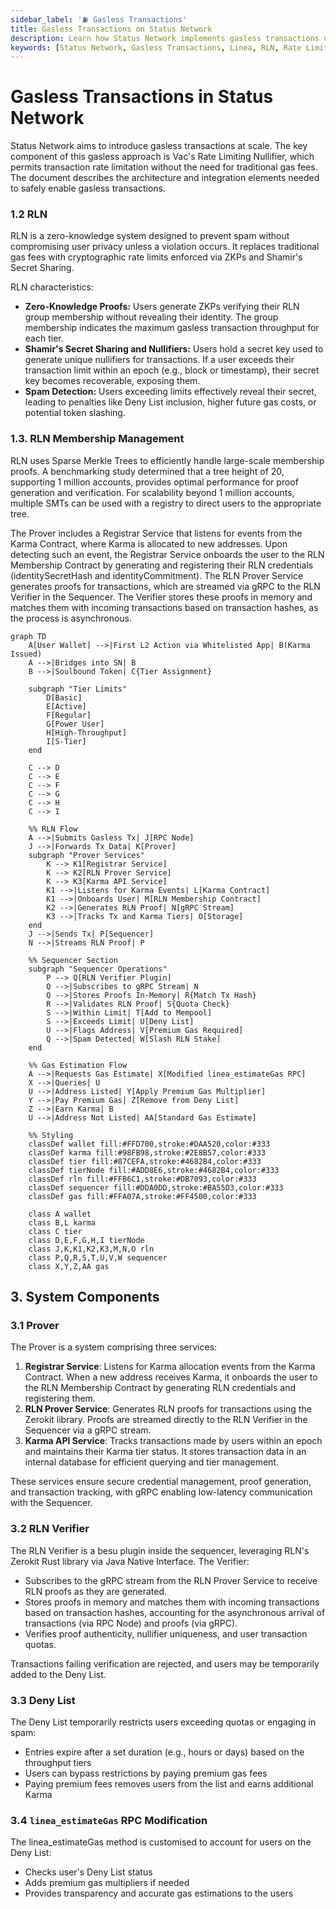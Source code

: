 ```yaml
---
sidebar_label: '⛽ Gasless Transactions'
title: Gasless Transactions on Status Network
description: Learn how Status Network implements gasless transactions using RLN (Rate Limiting Nullifier), and Karma tiers for spam prevention and fair usage.
keywords: [Status Network, Gasless Transactions, Linea, RLN, Rate Limiting Nullifier, Karma, Zero-Knowledge Proofs, ZKP, Soulbound Tokens, Blockchain, Layer 2, L2, Spam Prevention]
---
```


# Gasless Transactions in Status Network


Status Network aims to introduce gasless transactions at scale. The key component of this gasless approach is Vac's Rate Limiting Nullifier, which permits transaction rate limitation without the need for traditional gas fees. The document describes the architecture and integration elements needed to safely enable gasless transactions.

### 1.2 RLN

RLN is a zero-knowledge system designed to prevent spam without compromising user privacy unless a violation occurs. It replaces traditional gas fees with cryptographic rate limits enforced via ZKPs and Shamir's Secret Sharing.

RLN characteristics:

- **Zero-Knowledge Proofs:** Users generate ZKPs verifying their RLN group membership without revealing their identity. The group membership indicates the maximum gasless transaction throughput for each tier.
- **Shamir's Secret Sharing and Nullifiers:** Users hold a secret key used to generate unique nullifiers for transactions. If a user exceeds their transaction limit within an epoch (e.g., block or timestamp), their secret key becomes recoverable, exposing them.
- **Spam Detection:** Users exceeding limits effectively reveal their secret, leading to penalties like Deny List inclusion, higher future gas costs, or potential token slashing.

### 1.3. RLN Membership Management

RLN uses Sparse Merkle Trees to efficiently handle large-scale membership proofs. A benchmarking study determined that a tree height of 20, supporting 1 million accounts, provides optimal performance for proof generation and verification. For scalability beyond 1 million accounts, multiple SMTs can be used with a registry to direct users to the appropriate tree.

The Prover includes a Registrar Service that listens for events from the Karma Contract, where Karma is allocated to new addresses. Upon detecting such an event, the Registrar Service onboards the user to the RLN Membership Contract by generating and registering their RLN credentials (identitySecretHash and identityCommitment). The RLN Prover Service generates proofs for transactions, which are streamed via gRPC to the RLN Verifier in the Sequencer. The Verifier stores these proofs in memory and matches them with incoming transactions based on transaction hashes, as the process is asynchronous.

```mermaid
graph TD
    A[User Wallet] -->|First L2 Action via Whitelisted App| B(Karma Issued)
    A -->|Bridges into SN| B
    B -->|Soulbound Token| C{Tier Assignment}

    subgraph "Tier Limits"
        D[Basic]
        E[Active]
        F[Regular]
        G[Power User]
        H[High-Throughput]
        I[S-Tier]
    end

    C --> D
    C --> E
    C --> F
    C --> G
    C --> H
    C --> I

    %% RLN Flow
    A -->|Submits Gasless Tx| J[RPC Node]
    J -->|Forwards Tx Data| K[Prover]
    subgraph "Prover Services"
        K --> K1[Registrar Service]
        K --> K2[RLN Prover Service]
        K --> K3[Karma API Service]
        K1 -->|Listens for Karma Events| L[Karma Contract]
        K1 -->|Onboards User| M[RLN Membership Contract]
        K2 -->|Generates RLN Proof| N[gRPC Stream]
        K3 -->|Tracks Tx and Karma Tiers| O[Storage]
    end
    J -->|Sends Tx| P[Sequencer]
    N -->|Streams RLN Proof| P

    %% Sequencer Section
    subgraph "Sequencer Operations"
        P --> Q[RLN Verifier Plugin]
        Q -->|Subscribes to gRPC Stream| N
        Q -->|Stores Proofs In-Memory| R{Match Tx Hash}
        R -->|Validates RLN Proof| S{Quota Check}
        S -->|Within Limit| T[Add to Mempool]
        S -->|Exceeds Limit| U[Deny List]
        U -->|Flags Address| V[Premium Gas Required]
        Q -->|Spam Detected| W[Slash RLN Stake]
    end

    %% Gas Estimation Flow
    A -->|Requests Gas Estimate| X[Modified linea_estimateGas RPC]
    X -->|Queries| U
    U -->|Address Listed| Y[Apply Premium Gas Multiplier]
    Y -->|Pay Premium Gas| Z[Remove from Deny List]
    Z -->|Earn Karma| B
    U -->|Address Not Listed| AA[Standard Gas Estimate]

    %% Styling
    classDef wallet fill:#FFD700,stroke:#DAA520,color:#333
    classDef karma fill:#98FB98,stroke:#2E8B57,color:#333
    classDef tier fill:#87CEFA,stroke:#4682B4,color:#333
    classDef tierNode fill:#ADD8E6,stroke:#4682B4,color:#333
    classDef rln fill:#FFB6C1,stroke:#DB7093,color:#333
    classDef sequencer fill:#DDA0DD,stroke:#BA55D3,color:#333
    classDef gas fill:#FFA07A,stroke:#FF4500,color:#333

    class A wallet
    class B,L karma
    class C tier
    class D,E,F,G,H,I tierNode
    class J,K,K1,K2,K3,M,N,O rln
    class P,Q,R,S,T,U,V,W sequencer
    class X,Y,Z,AA gas
```

## 3. System Components

### 3.1 Prover

The Prover is a system comprising three services:

1. **Registrar Service**: Listens for Karma allocation events from the Karma Contract. When a new address receives Karma, it onboards the user to the RLN Membership Contract by generating RLN credentials and registering them.
2. **RLN Prover Service**: Generates RLN proofs for transactions using the Zerokit library. Proofs are streamed directly to the RLN Verifier in the Sequencer via a gRPC stream.
3. **Karma API Service**: Tracks transactions made by users within an epoch and maintains their Karma tier status. It stores transaction data in an internal database for efficient querying and tier management.

These services ensure secure credential management, proof generation, and transaction tracking, with gRPC enabling low-latency communication with the Sequencer.

### 3.2 RLN Verifier

The RLN Verifier is a besu plugin inside the sequencer, leveraging RLN's Zerokit Rust library via Java Native Interface.
The Verifier:

- Subscribes to the gRPC stream from the RLN Prover Service to receive RLN proofs as they are generated.
- Stores proofs in memory and matches them with incoming transactions based on transaction hashes, accounting for the asynchronous arrival of transactions (via RPC Node) and proofs (via gRPC).
- Verifies proof authenticity, nullifier uniqueness, and user transaction quotas.

Transactions failing verification are rejected, and users may be temporarily added to the Deny List.

### 3.3 Deny List

The Deny List temporarily restricts users exceeding quotas or engaging in spam:

- Entries expire after a set duration (e.g., hours or days) based on the throughput tiers
- Users can bypass restrictions by paying premium gas fees
- Paying premium fees removes users from the list and earns additional Karma

### 3.4 `linea_estimateGas` RPC Modification

The linea_estimateGas method is customised to account for users on the Deny List:

- Checks user's Deny List status
- Adds premium gas multipliers if needed
- Provides transparency and accurate gas estimations to the users

